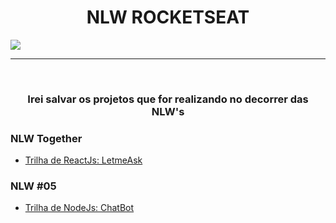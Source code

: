 <h1 align="center" ><strong>NLW ROCKETSEAT</strong></h1>

<img src="https://discover.fcamara.dev/wp-content/themes/fcamara/img/footer/rocketseat.png" />

<hr>
<br>

<h3 align="center" ><strong>Irei salvar os projetos que for realizando no decorrer das NLW's</strong></h3>

### NLW Together
 - <a href="https://github.com/edinelsonslima/NLW/tree/master/nlw-together">Trilha de ReactJs: LetmeAsk</a>

### NLW #05
 - <a href="https://github.com/edinelsonslima/NLW/tree/master/nlw-%2305">Trilha de NodeJs: ChatBot</a>
